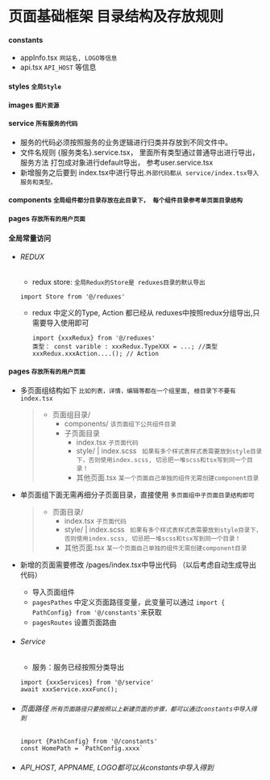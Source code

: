 # 页面基础框架 目录结构及存放规则
#### constants
  + appInfo.tsx `网站名, LOGO等信息`
  + api.tsx `API_HOST` 等信息
#### styles `全局Style`
#### images `图片资源`
#### service `所有服务的代码`
  + 服务的代码必须按照服务的业务逻辑进行归类并存放到不同文件中。
  + 文件名规则 {服务类名}.service.tsx， 里面所有类型通过普通导出进行导出， 服务方法 打包成对象进行default导出， 参考user.service.tsx
  + 新增服务之后要到 index.tsx中进行导出.`外部代码都从 service/index.tsx导入服务和类型。`
#### components `全局组件都分目录存放在此目录下， 每个组件目录参考单页面目录结构`
#### pages `存放所有的用户页面`
#### 全局常量访问
+ ###### REDUX
  + redux store: `全局Redux的Store是 reduxes目录的默认导出`
  ```tsx
  import Store from '@/reduxes'
  ```
  + redux 中定义的Type, Action 都已经从 reduxes中按照redux分组导出,只需要导入使用即可
    ```tsx
    import {xxxRedux} from '@/reduxes'
    类型： const varible : xxxRedux.TypeXXX = ...; //类型
    xxxRedux.xxxAction....(); // Action
    ```
#### pages `存放所有的用户页面`

+ 多页面组结构如下 `比如列表，详情，编辑等都在一个组里面, 根目录下不要有index.tsx`
  > + 页面组目录/ 
  >   + components/ `该页面组下公共组件目录`
  >   + 子页面目录
  >     + index.tsx `子页面代码`  
  >     + style/ | index.scss ` 如果有多个样式表样式表需要放到style目录下，否则使用index.scss, 切忌把一堆scss和tsx写到同一个目录！`
  >     + 其他页面.tsx `某一个页面自己单独的组件无需创建component目录` 

+ 单页面组下面无需再细分子页面目录，直接使用 `多页面组中子页面目录结构即可`
  > + 页面目录/
  >   + index.tsx `子页面代码`  
  >   + style/ | index.scss ` 如果有多个样式表样式表需要放到style目录下，否则使用index.scss, 切忌把一堆scss和tsx写到同一个目录！`
  >   + 其他页面.tsx `某一个页面自己单独的组件无需创建component目录` 

+ 新增的页面需要修改 /pages/index.tsx中导出代码 （以后考虑自动生成导出代码）
  + 导入页面组件
  + `pagesPathes` 中定义页面路径变量，此变量可以通过 `import { PathConfig} from '@/constants'`来获取
  + `pagesRoutes` 设置页面路由

+ ###### Service
  + 服务：服务已经按照分类导出
  ```tsx
  import {xxxServices} from '@/service'
  await xxxService.xxxFunc();
  ```
+ ###### 页面路径 `所有页面路径只要按照以上新建页面的步骤，都可以通过constants中导入得到`
  ```tsx
  import {PathConfig} from '@/constants'
  const HomePath = `PathConfig.xxxx`
  ```
+ ###### API_HOST, APPNAME, LOGO都可以从constants中导入得到
